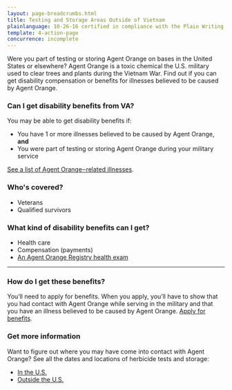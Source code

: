 ```yaml
---
layout: page-breadcrumbs.html
title: Testing and Storage Areas Outside of Vietnam
plainlanguage: 10-26-16 certified in compliance with the Plain Writing Act
template: 4-action-page
concurrence: incomplete
---
```


<div class="va-introtext">

Were you part of testing or storing Agent Orange on bases in the United States or elsewhere? Agent Orange is a toxic chemical the U.S. military used to clear trees and plants during the Vietnam War. Find out if you can get disability compensation or benefits for illnesses believed to be caused by Agent Orange.

</div>


<div class="feature" markdown="1">

### Can I get disability benefits from VA?

You may be able to get disability benefits if:
- You have 1 or more illnesses believed to be caused by Agent Orange, **and**
- You were part of testing or storing Agent Orange during your military service

[See a list of Agent Orange‒related illnesses](/disability-benefits/conditions/exposure-to-hazardous-materials/agent-orange/diseases/).

### Who's covered?

- Veterans
- Qualified survivors
</div>


### What kind of disability benefits can I get?

- Health care
- Compensation (payments)
- [An Agent Orange Registry health exam](/disability-benefits/conditions/exposure-to-hazardous-materials/agent-orange/registry-health-exam/)

-----

### How do I get these benefits?

You’ll need to apply for benefits. When you apply, you’ll have to show that you had contact with Agent Orange while serving in the military and that you have an illness believed to be caused by Agent Orange. [Apply for benefits](/disability-benefits/apply-for-benefits/).

### Get more information

Want to figure out where you may have come into contact with Agent Orange? See all the dates and locations of herbicide tests and storage:
- [In the U.S.](http://www.publichealth.va.gov/exposures/agentorange/locations/tests-storage/usa.asp)
- [Outside the U.S.](http://www.publichealth.va.gov/exposures/agentorange/locations/tests-storage/outside-vietnam.asp) 
